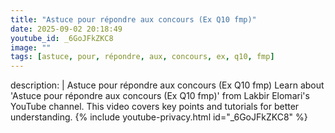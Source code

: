```yaml
---
title: "Astuce pour répondre aux concours (Ex Q10 fmp)"
date: 2025-09-02 20:18:49 
youtube_id: _6GoJFkZKC8
image: ""
tags: [astuce, pour, répondre, aux, concours, ex, q10, fmp]
---
```

description: |
  Astuce pour répondre aux concours (Ex Q10 fmp)
  Learn about 'Astuce pour répondre aux concours (Ex Q10 fmp)' from Lakbir Elomari's YouTube channel. This video covers key points and tutorials for better understanding.
{% include youtube-privacy.html id="_6GoJFkZKC8" %}
